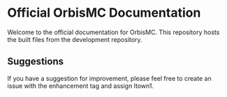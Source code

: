 # Official OrbisMC Documentation
Welcome to the official documentation for OrbisMC. This repository hosts the built files from the development repository.
## Suggestions
If you have a suggestion for improvement, please feel free to create an issue with the enhancement tag and assign ltown1.
